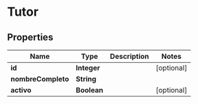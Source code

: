 

# Tutor


## Properties

| Name | Type | Description | Notes |
|------------ | ------------- | ------------- | -------------|
|**id** | **Integer** |  |  [optional] |
|**nombreCompleto** | **String** |  |  |
|**activo** | **Boolean** |  |  [optional] |



